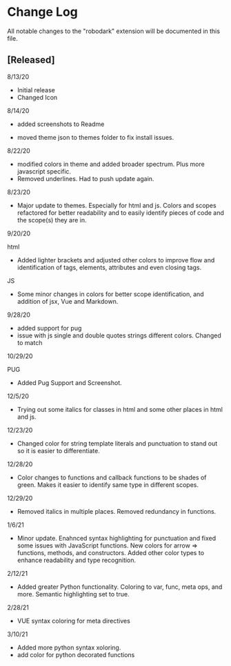 # Change Log

All notable changes to the "robodark" extension will be documented in this file.

## [Released]

 8/13/20

- Initial release
- Changed Icon

8/14/20

- added screenshots to Readme

- moved theme json to themes folder to fix install issues.

8/22/20

- modified colors in theme and added broader spectrum. Plus more javascript specific.
- Removed underlines. Had to push update again.

8/23/20

- Major update to themes. Especially for html and js. Colors and scopes refactored for better readability and to easily identify pieces of code and the scope(s) they are in.

9/20/20

html

- Added lighter brackets and adjusted other colors to improve flow and identification of tags, elements, attributes and even closing tags.

JS

- Some minor changes in colors for better scope identification, and addition of jsx, Vue and Markdown.

9/28/20

- added support for pug
- issue with js single and double quotes strings different colors. Changed to match

10/29/20

PUG

- Added Pug Support and Screenshot.

12/5/20

- Trying out some italics for classes in html and some other places in html and js.

12/23/20

- Changed color for string template literals and punctuation to stand out so it is easier to differentiate.

12/28/20

- Color changes to functions and callback functions to be shades of green. Makes it easier to identify same type in different scopes.

12/29/20

- Removed italics in multiple places. Removed redundancy in functions.

1/6/21

- Minor update. Enahnced syntax highlighting for punctuation and fixed some issues with JavaScript functions. New colors for arrow => functions, methods, and constructors. Added other color types to enhance readability and type recognition.

2/12/21

- Added greater Python functionality. Coloring to var, func, meta ops, and more. Semantic highlighting set to true.

2/28/21

- VUE syntax coloring for meta directives

3/10/21

- Added more python syntax xoloring.
- add color for python decorated functions